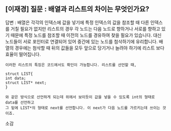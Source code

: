 
## [이재경] 질문 : 배열과 리스트의 차이는 무엇인가요?

답변 : 배열은 각각의 인덱스에 값을 넣기에 특정 인덱스의 값을 참조할 때 다른 인덱스를 거칠 필요가 없지만 
	리스트의 경우 각 노드는 다음 노드로 향하거나 서로를 향하고 있기 때문에 특정 노드를 참조할 때
	이전의 노드를 경유하여 찾을 필요가 있습니다. 대신 노드들이 서로 포인터로 연결되어 있어 중간에
	있는 노드를 첨삭하기에 유리합니다. 배열의 경우에는 첨삭할 때 뒤의 값들을 모두 앞으로 당기거나
	늘려야 하기에 리스트 보다 효율이 떨어집니다.

	이러한 리스트의 특징은 코드에서도 확인이 가능합니다. 리스트를 선언할 때,

	struct LIST{
	int data;
	struct LIST* next;
	}

	와 같은 방식으로 선언하게 되는데 위에서 보이듯이 값을 넣을 수 있도록 int의 형태로 data를 선언하고
	그 밑에 LIST*의 형태로 next를 선언합니다. 이 next가 다음 노드를 가르키는데 쓰이는 것이죠. 
  
  
  
  
  소감 
